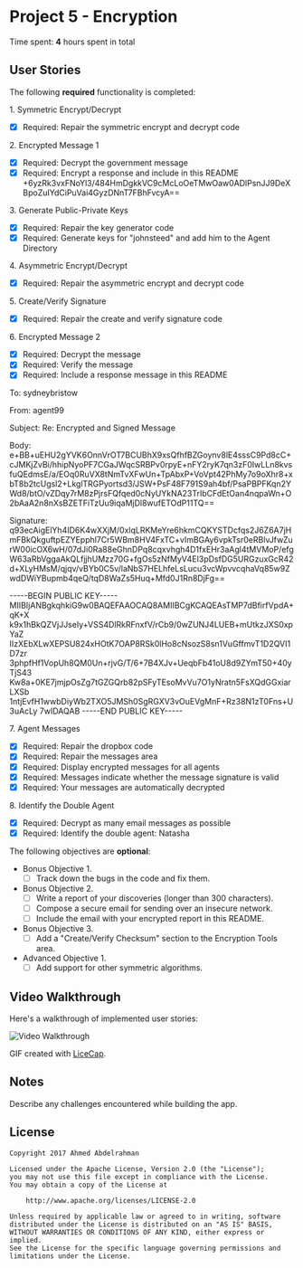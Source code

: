 # Project 5 - Encryption

Time spent: **4** hours spent in total

## User Stories

The following **required** functionality is completed:

1\. Symmetric Encrypt/Decrypt
  * [X]  Required: Repair the symmetric encrypt and decrypt code

2\. Encrypted Message 1
  * [X]  Required: Decrypt the government message
  * [X]  Required: Encrypt a response and include in this README
  +6yzRk3vxFNoYl3/484HmDgkkVC9cMcLoOeTMwOaw0ADlPsnJJ9DeXBpoZuIYdCiPuVai4GyzDNnT7FBhFvcyA==

3\. Generate Public-Private Keys
  * [X]  Required: Repair the key generator code
  * [X]  Required: Generate keys for "johnsteed" and add him to the Agent Directory

4\. Asymmetric Encrypt/Decrypt
  * [X]  Required: Repair the asymmetric encrypt and decrypt code

5\. Create/Verify Signature
  * [X]  Required: Repair the create and verify signature code

6\. Encrypted Message 2
  * [X]  Required: Decrypt the message
  * [X]  Required: Verify the message
  * [X]  Required: Include a response message in this README

To: sydneybristow

From: agent99

Subject: Re: Encrypted and Signed Message

Body:
e+BB+uEHU2gYVK6OnnVrOT7BCUBhX9xsQfhfBZGoynv8lE4sssC9Pd8cC+cJMKjZvBi/hhipNyoPF7CGaJWqcSRBPv0rpyE+nFY2ryK7qn3zF0IwLLn8kvsfuQEdmsE/a/EOq0RuVX8tNmTvXFwUn+TpAbxP+VoVpt42PhMy7o9oXhr8+xbT8b2tcUgsl2+LkglTRGPyortsd3/JSW+PsF48F791S9ah4bf/PsaPBPFKqn2YWd8/btO/vZDqy7rM8zPjrsFQfqed0cNyUYkNA23TrIbCFdEtOan4nqpaWn+O2bAaA2n8nXsBZETFiTzUu9iqaMjDl8wufETOdP11TQ==

Signature:
q93ecAigElYh4ID6K4wXXjM/0xlqLRKMeYre6hkmCQKYSTDcfqs2J6Z6A7jHmFBkQkguftpEZYEpphl7Cr5WBm8HV4FxTC+vImBGAy6vpkTsr0eRBlvJfwZurW00icOX6wH/07dJi0Ra88eGhnDPq8cqxvhgh4D1fxEHr3aAgl4tMVMoP/efgW63aRbVggaAkQLfjjhUMzz70G+fgOs5zNfMyV4EI3pDsfDG5URGzuxGcR42d+XLyHMsM/qjqv/vBYb0C5v/laNbS7HELhfeLsLucu3vcWpvvcqhaVq85w9ZwdDWiYBupmb4qeQ/tqD8WaZs5Huq+Mfd0J1Rn8DjFg==

-----BEGIN PUBLIC KEY-----
MIIBIjANBgkqhkiG9w0BAQEFAAOCAQ8AMIIBCgKCAQEAsTMP7dBfirfVpdA+qK+X
k9x1hBkQZVjJJseIy+VSS4DlRkRFnxfV/rCb9/0wZUNJ4LUEB+mUtkzJXS0xpYaZ
IIzXEbXLwXEPSU824xHOtK7OAP8RSk0lHo8cNsozS8sn1VuGffmvT1D2QVI1D7zr
3phpfHf1VopUh8QM0Un+rjvG/T/6+7B4XJv+UeqbFb41oU8d9ZYmT50+40yTjS43
Kw8a+0KE7jmjpOsZg7tGZGQrb82pSFyTEsoMvVu7O1yNratn5FsXQdGGxiarLXSb
1ntjEvfH1wwbDiyWb2TXO5JMSh0SgRGXV3vOuEVgMnF+Rz38N1zT0Fns+U3uAcLy
7wIDAQAB
-----END PUBLIC KEY-----

7\. Agent Messages
  * [X]  Required: Repair the dropbox code
  * [X]  Required: Repair the messages area
  * [X]  Required: Display encrypted messages for all agents
  * [X]  Required: Messages indicate whether the message signature is valid
  * [X]  Required: Your messages are automatically decrypted

8\. Identify the Double Agent
  * [X]  Required: Decrypt as many email messages as possible
  * [X]  Required: Identify the double agent: Natasha

The following objectives are **optional**:

* Bonus Objective 1\.
  * [ ]  Track down the bugs in the code and fix them.

* Bonus Objective 2\.
  * [ ]  Write a report of your discoveries (longer than 300 characters).
  * [ ]  Compose a secure email for sending over an insecure network.
  * [ ]  Include the email with your encrypted report in this README.

* Bonus Objective 3\.
  * [ ]  Add a "Create/Verify Checksum" section to the Encryption Tools area.

* Advanced Objective 1\.
  * [ ]  Add support for other symmetric algorithms.

## Video Walkthrough

Here's a walkthrough of implemented user stories:

<img src='http://i.imgur.com/CiPibwO.gif' title='Video Walkthrough' width='' alt='Video Walkthrough' />

GIF created with [LiceCap](http://www.cockos.com/licecap/).

## Notes

Describe any challenges encountered while building the app.

## License

    Copyright 2017 Ahmed Abdelrahman

    Licensed under the Apache License, Version 2.0 (the "License");
    you may not use this file except in compliance with the License.
    You may obtain a copy of the License at

        http://www.apache.org/licenses/LICENSE-2.0

    Unless required by applicable law or agreed to in writing, software
    distributed under the License is distributed on an "AS IS" BASIS,
    WITHOUT WARRANTIES OR CONDITIONS OF ANY KIND, either express or implied.
    See the License for the specific language governing permissions and
    limitations under the License.
